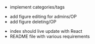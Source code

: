 <!-- - implement search feature in nav bar that searches figure names and categories/tags -->
- implement categories/tags
<!-- - add navigation links -->
- add figure editing for admins/OP
- add figure deleting/OP
<!-- - automatic emails when someone posts on your stuff -->
- index should live update with React
- README file with various requirements
